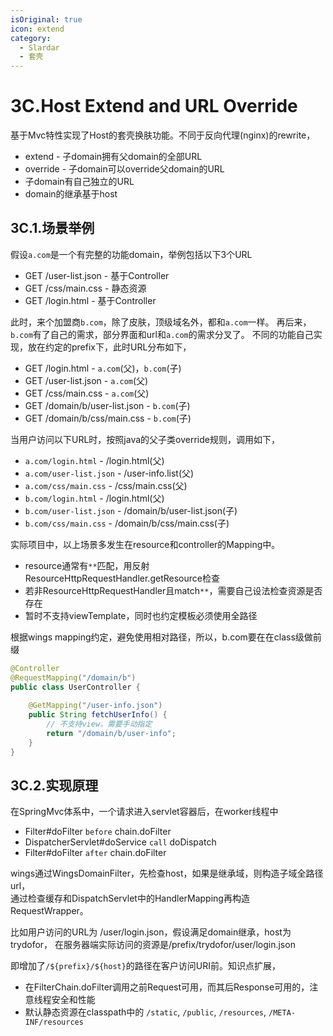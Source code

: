 ```yaml
---
isOriginal: true
icon: extend
category:
  - Slardar
  - 套壳
---
```


# 3C.Host Extend and URL Override

基于Mvc特性实现了Host的套壳换肤功能。不同于反向代理(nginx)的rewrite，

* extend - 子domain拥有父domain的全部URL
* override - 子domain可以override父domain的URL
* 子domain有自己独立的URL
* domain的继承基于host

## 3C.1.场景举例

假设`a.com`是一个有完整的功能domain，举例包括以下3个URL

* GET /user-list.json - 基于Controller
* GET /css/main.css - 静态资源
* GET /login.html - 基于Controller

此时，来个加盟商`b.com`，除了皮肤，顶级域名外，都和`a.com`一样。
再后来，`b.com`有了自己的需求，部分界面和url和`a.com`的需求分叉了。
不同的功能自己实现，放在约定的prefix下，此时URL分布如下，

* GET /login.html - `a.com`(父)，`b.com`(子)
* GET /user-list.json - `a.com`(父)
* GET /css/main.css - `a.com`(父)
* GET /domain/b/user-list.json - `b.com`(子)
* GET /domain/b/css/main.css - `b.com`(子)

当用户访问以下URL时，按照java的父子类override规则，调用如下，

* `a.com/login.html` - /login.html(父)
* `a.com/user-list.json` - /user-info.list(父)
* `a.com/css/main.css` - /css/main.css(父)
* `b.com/login.html` - /login.html(父)
* `b.com/user-list.json` - /domain/b/user-list.json(子)
* `b.com/css/main.css` - /domain/b/css/main.css(子)

实际项目中，以上场景多发生在resource和controller的Mapping中。

* resource通常有`**`匹配，用反射ResourceHttpRequestHandler.getResource检查
* 若非ResourceHttpRequestHandler且match`**`，需要自己设法检查资源是否存在
* 暂时不支持viewTemplate，同时也约定模板必须使用全路径

根据wings mapping约定，避免使用相对路径，所以，b.com要在在class级做前缀

```java
@Controller
@RequestMapping("/domain/b")
public class UserController {
 
    @GetMapping("/user-info.json")
    public String fetchUserInfo() {
        // 不支持view，需要手动指定
        return "/domain/b/user-info";
    }
}
```

## 3C.2.实现原理

在SpringMvc体系中，一个请求进入servlet容器后，在worker线程中

* Filter#doFilter `before` chain.doFilter
* DispatcherServlet#doService `call` doDispatch
* Filter#doFilter `after` chain.doFilter

wings通过WingsDomainFilter，先检查host，如果是继承域，则构造子域全路径url，  
通过检查缓存和DispatchServlet中的HandlerMapping再构造RequestWrapper。

比如用户访问的URL为 /user/login.json，假设满足domain继承，host为trydofor，
在服务器端实际访问的资源是/prefix/trydofor/user/login.json

即增加了`/${prefix}/${host}`的路径在客户访问URI前。知识点扩展，

* 在FilterChain.doFilter调用之前Request可用，而其后Response可用的，注意线程安全和性能
* 默认静态资源在classpath中的 `/static`, `/public`, `/resources`, `/META-INF/resources`
